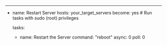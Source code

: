 ---
- name: Restart Server
  hosts: your_target_servers
  become: yes  # Run tasks with sudo (root) privileges

  tasks:
    - name: Restart the Server
      command: "reboot"
      async: 0
      poll: 0

